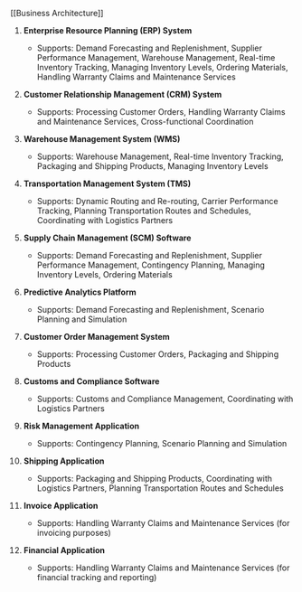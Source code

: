 [[Business Architecture]]

1. **Enterprise Resource Planning (ERP) System**
    
    - Supports: Demand Forecasting and Replenishment, Supplier Performance Management, Warehouse Management, Real-time Inventory Tracking, Managing Inventory Levels, Ordering Materials, Handling Warranty Claims and Maintenance Services
2. **Customer Relationship Management (CRM) System**
    
    - Supports: Processing Customer Orders, Handling Warranty Claims and Maintenance Services, Cross-functional Coordination
3. **Warehouse Management System (WMS)**
    
    - Supports: Warehouse Management, Real-time Inventory Tracking, Packaging and Shipping Products, Managing Inventory Levels
4. **Transportation Management System (TMS)**
    
    - Supports: Dynamic Routing and Re-routing, Carrier Performance Tracking, Planning Transportation Routes and Schedules, Coordinating with Logistics Partners
5. **Supply Chain Management (SCM) Software**
    
    - Supports: Demand Forecasting and Replenishment, Supplier Performance Management, Contingency Planning, Managing Inventory Levels, Ordering Materials
6. **Predictive Analytics Platform**
    
    - Supports: Demand Forecasting and Replenishment, Scenario Planning and Simulation
7. **Customer Order Management System**
    
    - Supports: Processing Customer Orders, Packaging and Shipping Products
8. **Customs and Compliance Software**
    
    - Supports: Customs and Compliance Management, Coordinating with Logistics Partners
9. **Risk Management Application**
    
    - Supports: Contingency Planning, Scenario Planning and Simulation
10. **Shipping Application**
    
    - Supports: Packaging and Shipping Products, Coordinating with Logistics Partners, Planning Transportation Routes and Schedules
11. **Invoice Application**
    
    - Supports: Handling Warranty Claims and Maintenance Services (for invoicing purposes)
12. **Financial Application**
    
    - Supports: Handling Warranty Claims and Maintenance Services (for financial tracking and reporting)